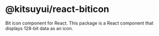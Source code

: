# @kitsuyui/react-biticon

Bit icon component for React.
This package is a React component that displays 128-bit data as an icon.
